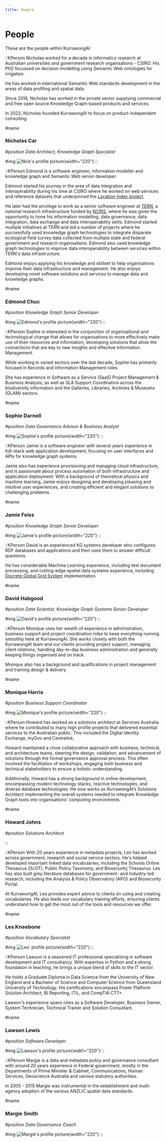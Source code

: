 ```yaml
---
title: People
---
```

# People

These are the people within KurrawongAI:

::KPerson
Nicholas worked for a decade in informatics research at Australian universities and government research organisations - CSIRO. His PhD focussed on decision modelling using Semantic Web ontologies for irrigation.

He has worked in international Semantic Web standards development in the areas of data profiling and spatial data.

Since 2018, Nicholas has worked in the private sector supplying commercial and free open source Knowledge Graph-based products and services.

In 2022, Nicholas founded KurrawongAI to focus on product-independent consulting.

#name
### Nicholas Car

#position
_Data Architect, Knowledge Graph Specialist_

#img
![Nick's profile picture](/img/nick.jpg){width="220"}
::

::KPerson
Edmond is a software engineer, information modeller and knowledge graph and Semantic Web senior developer.

Edmond started his journey in the area of data integration and interoperability during his time at CSIRO where he worked on web services and reference datasets that underpinned the [Location Index project](https://www.ga.gov.au/locationindex).

He later had the privilege to work as a senior software engineer at [TERN](https://www.tern.org.au/), a national research infrastructure funded by [NCRIS](https://www.education.gov.au/ncris), where he was given the opportunity to hone his information modelling, data governance, data integration, data exchange and data interoperability skills. Edmond started multiple initiatives at TERN and led a number of projects where he successfully used knowledge graph technologies to integrate disparate ecological field survey data collected from multiple state and federal government and research organisations. Edmond also used knowledge graph technologies to improve data interoperability between services within TERN's data infrastructure.

Edmond enjoys applying his knowledge and skillset to help organisations improve their data infrastructure and management. He also enjoys developing novel software solutions and services to manage data and knowledge graphs.

#name
### Edmond Chuc

#position
_Knowledge Graph Senior Developer_

#img
![Edmond's profile picture](/img/edmond.jpg){width="220"}
::

::KPerson
Sophie is interested in the conjunction of organisational and technological change that allows for organisations to more effectively make use of their resources and information; developing solutions that allow the connections that are key to new insights and effective Information Management.

While working in varied sectors over the last decade, Sophie has primarily focused in Records and Information Management roles.

She has experience in Software as a Service (SaaS) Project Management & Business Analysis, as well as SLA Support Coordination across the biodiversity information and the Galleries, Libraries, Archives & Museums (GLAM) sectors.

#name
### Sophie Darnell

#position
_Data Governance Advisor & Business Analyst_

#img
![Sophie's profile picture](/img/sophie.jpg){width="220"}
::

::KPerson
Jamie is a software engineer with several years experience in full-stack web application development, focusing on user interfaces and APIs for knowledge graph systems. 

Jamie also has experience provisioning and managing cloud infrastructure, and is passionate about process automation of both infrastructure and application deployment. With a background of theoretical physics and machine learning, Jamie enjoys designing and developing pleasing and intuitive user experiences, and creating efficient and elegant solutions to challenging problems.

#name
### Jamie Feiss

#position
_Knowledge Graph Senior Developer_

#img
![Jamie's profile picture](/img/jamie.jpg){width="220"}
::

::KPerson
David is an experienced KG systems developer who configures RDF databases and applications and then uses them to answer difficult questions.

He has considerable Machine Learning experience, including text document processing, and cutting-edge spatial data systems experience, including [Discrete Global Grid System](https://en.wikipedia.org/wiki/Discrete_global_grid) implementation.

#name
### David Habgood

#position
_Data Scientist, Knowledge Graph Systems Senior Developer_

#img
![David's profile picture](/img/david.jpg){width="220"}
::

::KPerson
Monique uses her wealth of experience in administration, business support and project coordination roles to keep everything running smoothly here at KurrawongAI. She works closely with both the KurrawongAI team and our clients providing project support, managing client relations, handling day-to-day business administration and generally keeping things organised and on track.

Monique also has a background and qualifications in project management and training design & delivery.

#name
### Monique Harris

#position
_Business Support Coordinator_

#img
![Monique's profile picture](/img/monique.jpg){width="220"}
::

::KPerson
Howard has worked as a solutions architect at Services Australia where he contributed to many high profile projects that delivered essential services to the Australian public. This included the Digital Identity Exchange, myGov and Centrelink.

Howard maintained a close collaborative approach with business, technical, and architecture teams, steering the design, validation, and advancement of solutions through the formal governance approval process. This often involved the facilitation of workshops, engaging both business and technical stakeholders to ensure a holistic understanding.

Additionally, Howard has a strong background in online development, encompassing modern technology stacks, reactive technologies, and diverse database technologies. He now works as KurrawongAI’s Solutions Architect implementing the overall systems needed to integrate Knowledge Graph tools into organisations’ computing environments.

#name
### Howard Johns

#position
_Solutions Architect_

<!-- #img
![Howard's profile picture](/img/howard.jpg){width="220"} -->
::

::KPerson
With 20 years experience in metadata projects, Les has worked across government, research and social service sectors. He's helped developed important linked data vocabularies, including the Schools Online Thesaurus (ScOT), Public Policy Taxonomy, and Biosecurity Thesaurus. Les has also built grey literature databases for government- and industry-led research, including the Analysis & Policy Observatory (APO) and Biosecurity Portal.

At KurrawongAI, Les provides expert advice to clients on using and creating vocabularies. He also leads our vocabulary training efforts, ensuring clients understand how to get the most out of the tools and resources we offer. 

#name
### Les Kneebone

#position
_Vocabulary Specialist_

#img
![Les' profile picture](/img/les.jpg){width="220"}
::

::KPerson
Lawson is a seasoned IT professional specializing in software development and IT consultancy. With expertise in Python and a strong foundation in teaching, he brings a unique blend of skills to the IT sector.

He holds a Graduate Diploma in Data Science from the University of New England and a Bachelor of Science and Computer Science from Queensland University of Technology. His certifications encompass Power Platform Solution Architect, BI Reporting, ITIL, and CompTIA CTT+.

Lawson's experience spans roles as a Software Developer, Business Owner, System Technician, Technical Trainer and Solution Consultant.

#name
### Lawson Lewis

#position
_Software Developer_

#img
![Lawson's profile picture](/img/lawson.jpg){width="220"}
::

::KPerson
Margie is a data and metadata policy and governance consultant with around 20 years experience in Federal government, mostly in the Departments of Prime Minister & Cabinet, Communications, Human Services, Geoscience Australia and various statutory authorities.

In 2005 - 2015 Margie was instrumental in the establishment and multi-agency adoption of the various ANZLIC spatial data standards.

#name
### Margie Smith

#position
_Data Governance Coach_

#img
![Margie's profile picture](/img/Margie.jpg){width="220"}
::
